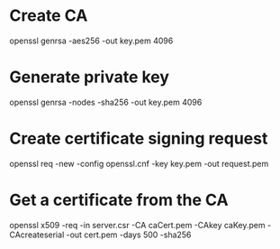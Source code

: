 # Create CA
openssl genrsa -aes256 -out key.pem 4096

# Generate private key
openssl genrsa -nodes -sha256 -out key.pem 4096

# Create certificate signing request
openssl req -new -config openssl.cnf -key key.pem -out request.pem

# Get a certificate from the CA
openssl x509 -req -in server.csr -CA caCert.pem -CAkey caKey.pem -CAcreateserial -out cert.pem -days 500 -sha256
